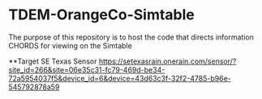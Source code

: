 # TDEM-OrangeCo-Simtable
The purpose of this repository is to host the code that directs information CHORDS for viewing on the Simtable

**Target SE Texas Sensor
https://setexasrain.onerain.com/sensor/?site_id=266&site=06e35c31-fc79-469d-be34-72a5954037f5&device_id=6&device=43d63c3f-32f2-4785-b96e-545792878a59